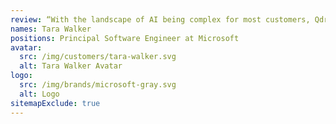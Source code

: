 ```yaml
---
review: “With the landscape of AI being complex for most customers, Qdrant's ease of use provides an easy approach for customers' implementation of RAG patterns for Generative AI solutions and additional choices in selecting AI components on Azure.”
names: Tara Walker
positions: Principal Software Engineer at Microsoft
avatar:
  src: /img/customers/tara-walker.svg
  alt: Tara Walker Avatar
logo:
  src: /img/brands/microsoft-gray.svg
  alt: Logo
sitemapExclude: true
---
```

